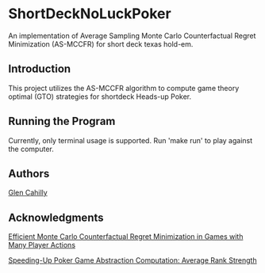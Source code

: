# ShortDeckNoLuckPoker

An implementation of Average Sampling Monte Carlo Counterfactual Regret Minimization (AS-MCCFR) for short deck texas hold-em.

## Introduction

This project utilizes the AS-MCCFR algorithm to compute game theory optimal (GTO) strategies for shortdeck Heads-up Poker.

## Running the Program

Currently, only terminal usage is supported. Run 'make run' to play against the computer.

## Authors

[Glen Cahilly](https://github.com/gmc17)

## Acknowledgments

[Efficient Monte Carlo Counterfactual Regret Minimization in Games with Many Player Actions](https://proceedings.neurips.cc/paper_files/paper/2012/file/3df1d4b96d8976ff5986393e8767f5b2-Paper.pdf)

[Speeding-Up Poker Game Abstraction Computation:
Average Rank Strength ](https://cdn.aaai.org/ocs/ws/ws1014/7083-30526-1-PB.pdf)
